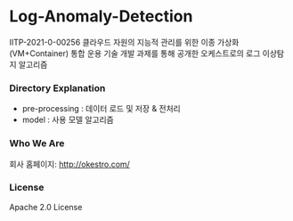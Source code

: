 # Log-Anomaly-Detection

IITP-2021-0-00256 클라우드 자원의 지능적 관리를 위한 이종 가상화(VM+Container) 통합 운용 기술 개발 과제를 통해 공개한 오케스트로의 로그 이상탐지 알고리즘

### Directory Explanation
* pre-processing : 데이터 로드 및 저장 & 전처리
* model : 사용 모델 알고리즘

### Who We Are
회사 홈페이지:
http://okestro.com/

### License
Apache 2.0 License
